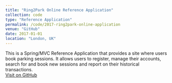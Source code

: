 ```yaml
---
title: "Ring2Park Online Reference Application"
collection: code
type: "Reference Application"
permalink: /code/2017-ring2park-online-application
venue: "GitHub"
date: 2017-01-01
location: "London, UK"
---
```


This is a Spring/MVC Reference Application that provides a site where users book parking sessions.
It allows users to register, manage their accounts, search for and book new sessions and report on their historical transactions.
<br/>
[Visit on GitHub](https://github.com/akevinlee/ring2park-online)
